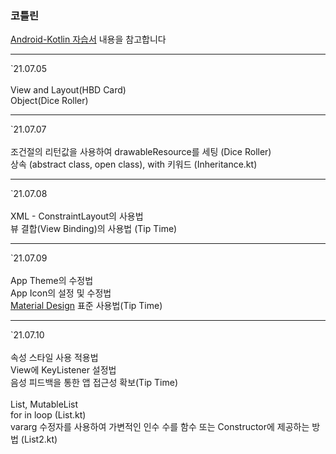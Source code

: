 <h3>코틀린</h3>
<p>
    <a href="https://developer.android.com/kotlin?hl=ko">Android-Kotlin 자습서</a> 내용을 참고합니다
</p>
<p>
    <hr>
    `21.07.05 <br><br>
    View and Layout(HBD Card)<br>
    Object(Dice Roller)<br>
    <hr>
    `21.07.07 <br><br>
    조건절의 리턴값을 사용하여 drawableResource를 세팅 (Dice Roller)<br>
    상속 (abstract class, open class), with 키워드 (Inheritance.kt)<br>
    <hr>
    `21.07.08 <br><br>
    XML - ConstraintLayout의 사용법<br>
    뷰 결합(View Binding)의 사용법 (Tip Time)<br>
    <hr>
    `21.07.09 <br><br>
    App Theme의 수정법 <br>
    App Icon의 설정 및 수정법<br>
    <a href ="https://material.io/">Material Design</a> 표준 사용법(Tip Time)<br>
    <hr>
    `21.07.10 <br><br>
    속성 스타일 사용 적용법<br>
    View에 KeyListener 설정법<br>
    음성 피드백을 통한 앱 접근성 확보(Tip Time)<br><br>
    List, MutableList <br>
    for in loop (List.kt)<br>
    vararg 수정자를 사용하여 가변적인 인수 수를 함수 또는 Constructor에 제공하는 방법 (List2.kt)<br>

</p>
